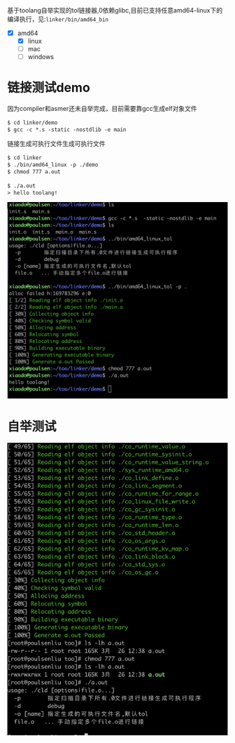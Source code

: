 基于toolang自举实现的tol链接器,0依赖glibc,目前已支持任意amd64-linux下的编译执行，见:`linker/bin/amd64_bin`
- [x] amd64
    - [x] linux
    - [ ] mac
    - [ ] windows

# 链接测试demo
因为compiler和asmer还未自举完成，目前需要靠gcc生成elf对象文件
```
$ cd linker/demo
$ gcc -c *.s -static -nostdlib -e main
```
链接生成可执行文件生成可执行文件
```
$ cd linker
$ ./bin/amd64_linux -p ./demo
$ chmod 777 a.out

$ ./a.out
> hello toolang!
```
![image](./asserts/linker-demo.png#w50)

# 自举测试
![image](./asserts/linker-compile.png#w50)